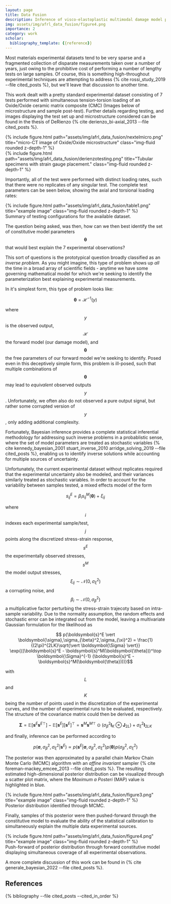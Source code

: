 ```yaml
---
layout: page
title: Data Fusion
description: Inference of visco-elastoplastic multimodal damage model parameters with heterogeneous experimental data.
img: assets/img/afrl_data_fusion/figure4.png
importance: 2
category: work
scholar:
  bibliography_template: {{reference}}
---
```


Most materials experimental datasets tend to be very sparse and a fragmented collection of disparate measurements taken over a number of years, just owing to the prohibitive cost of performing a number of lengthy tests on large samples. Of course, this is something high-throughout experimental techniques are attempting to address {% cite rossi_study_2019 --file cited_posts %}, but we'll leave that discussion to another time.

This work dealt with a pretty standard experimental dataset consisting of 7 tests performed with simultaneous tension-torsion loading of an Oxide/Oxide ceramic matrix composite (CMC) (Images below of microstructure and sample post-test). Further details regarding testing, and images displaying the test set up and microstructure considered can be found in the thesis of DeRienzo {% cite derienzo_bi-axial_2013 --file cited_posts %}.

<div class="row">
    <div class="col-sm mt-3 mt-md-0">
        {% include figure.html path="assets/img/afrl_data_fusion/nextelmicro.png" title="micro-CT image of Oxide/Oxide microstructure" class="img-fluid rounded z-depth-1" %}
    </div>
    <div class="col-sm mt-3 mt-md-0">
        {% include figure.html path="assets/img/afrl_data_fusion/derienzotesting.png" title="Tubular specimens with strain gauge placement." class="img-fluid rounded z-depth-1" %}
    </div>
</div>

Importantly, all of the test were performed with distinct loading rates, such that there were no replicates of any singular test. The complete test parameters can be seen below, showing the axial and torsional loading rates:

<div class="row">
    <div class="col-sm mt-3 mt-md-0">
        {% include figure.html path="assets/img/afrl_data_fusion/table1.png" title="example image" class="img-fluid rounded z-depth-1" %}
    </div>
</div>
<div class="caption">
    Summary of testing configurations for the available dataset.
</div>

The question being asked, was then, how can we then best identify the set of constitutive model parameters $$\boldsymbol{\theta}$$ that would best explain the 7 experimental observations?

This sort of questions is the prototypical question broadly classified as an *inverse problem*. As you might imagine, this type of problem shows up *all* the time in a broad array of scientific fields - anytime we have some governing mathematical model for which we're seeking to identify the parameterization best explaining experimental measurements.

In it's simplest form, this type of problem looks like:

$$ \boldsymbol{\theta} = \mathcal{H}^{-1}(y) $$

where $$y$$ is the observed output, $$\mathcal{H}$$ the forward model (our damage model), and $$\boldsymbol{\theta}$$ the free parameters of our forward model we're seeking to identify. Posed even in this deceptively simple form, this problem is ill-posed, such that multiple combinations of $$\boldsymbol{\theta}$$ may lead to *equivalent* observed outputs $$y$$. Unfortunately, we often also do not observed a pure output signal, but rather some corrupted version of $$y$$, only adding additional complexity. 

Fortunately, Bayesian inference provides a complete statistical inferential methodology for addressing such inverse problems in a probablistic sense, where the set of model parameters are treated as stochastic variables {% cite kennedy_bayesian_2001 stuart_inverse_2010 arridge_solving_2019 --file cited_posts %}, enabling us to identify inverse solutions while accounting for multiple sources of uncertainty.

Unfortunately, the current experimental dataset without replicates required that the experimental uncertainty also be modeled, and their variances similarly treated as stochastic variables. In order to account for the variability between samples tested, a mixed effects model of the form

$$ s^E_{ij} = \beta_i s^M_{ij}(\boldsymbol{\theta}) + \xi_{ij} $$

where $$i$$ indexes each experimental sample/test, $$j$$ points along the discretized stress-strain response, $$s^E$$ the experimentally observed stresses, $$s^M$$ the model output stresses, $$\xi_{ij} \sim \mathcal{N}(0,\sigma_{\xi}^2)$$ a corrupting noise, and $$\beta_{i} \sim \mathcal{N}(0,\sigma_{\beta}^2)$$ a multiplicative factor perturbing the stress-strain trajecoty based on intra-sample variability. Due to the normality assumption, the random effects and stochastic error can be integrated out from the model, leaving a multivariate Gaussian formulation for the likelihood as

$$ p(\boldsymbol{s}^E \vert \boldsymbol{\sigma},\sigma_{\beta}^2,\sigma_{\xi}^2) = \frac{1}{(2\pi)^{2LK}\sqrt{\vert \boldsymbol{\Sigma} \vert}} \exp{((\boldsymbol{s}^E - \boldsymbol{s}^M(\boldsymbol{\theta}))^\top \boldsymbol{\Sigma}^{-1} (\boldsymbol{s}^E - \boldsymbol{s}^M(\boldsymbol{\theta})))}$$

with $$L$$ and $$K$$ being the number of points used in the discretization of the experimental curves, and the number of experimental runs to be evaluated, respectively. The structure of the covariance matrix could then be derived as

$$ \boldsymbol{\Sigma} = \mathbb{E} [\boldsymbol{s}^E {\boldsymbol{s}^E}^\top] - \mathbb{E} [\boldsymbol{s}^E] {[\boldsymbol{s}^E]}^\top = \boldsymbol{s}^M {\boldsymbol{s}^M}^\top \odot (\sigma_{\beta}^2 \boldsymbol{I}_K \otimes \boldsymbol{J}_{2L}) + \sigma_{\xi}^2\boldsymbol{I}_{2LK} $$

and finally, inference can be performed according to

$$ p(\boldsymbol{\sigma},\sigma_{\beta}^2,\sigma_{\xi}^2 \vert \boldsymbol{s}^E) \propto p(\boldsymbol{s}^E \vert \boldsymbol{\sigma},\sigma_{\beta}^2,\sigma_{\xi}^2) p(\boldsymbol{\theta}) p(\sigma_{\beta}^2,\sigma_{\xi}^2) $$

The posterior was then approximated by a parallel chain Markov Chain Monte Carlo (MCMC) algorithm with an *affine invariant* sampler {% cite foreman-mackey_emcee_2013 --file cited_posts %}. The resulting estimated high-dimensional posterior distribution can be visualized through a scatter plot matrix, where the *Maximum a Posteri* (MAP) value is highlighted in blue.

<div class="row">
    <div class="col-sm mt-3 mt-md-0">
        {% include figure.html path="assets/img/afrl_data_fusion/figure3.png" title="example image" class="img-fluid rounded z-depth-1" %}
    </div>
</div>
<div class="caption">
    Posterior distribution identified through MCMC.
</div>

Finally, samples of this posterior were then pushed-forward through the constitutive model to evaluate the ability of the statistical calibration to simultaneously explain the multiple data experimental sources.

<div class="row">
    <div class="col-sm mt-3 mt-md-0">
        {% include figure.html path="assets/img/afrl_data_fusion/figure4.png" title="example image" class="img-fluid rounded z-depth-1" %}
    </div>
</div>
<div class="caption">
    Push-forward of posterior distribution through forward constitutive model displaying simultaneous coverage of all experimental observations.
</div>

A more complete discussion of this work can be found in {% cite generale_bayesian_2022 --file cited_posts %}.

References
----------

{% bibliography --file cited_posts --cited_in_order %}
